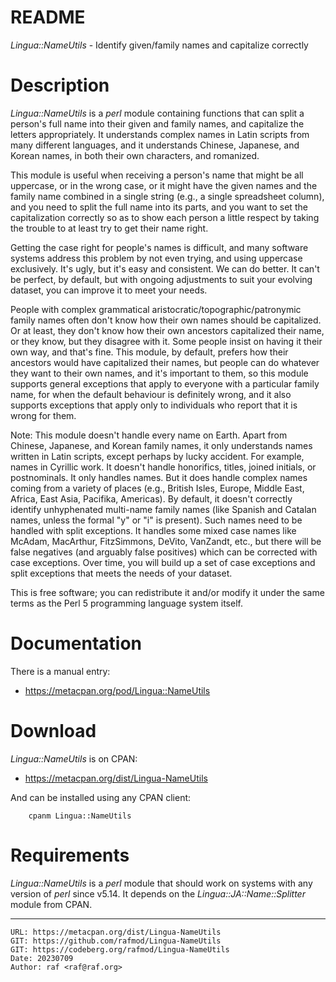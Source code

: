 # README

*Lingua::NameUtils* - Identify given/family names and capitalize correctly

# Description

*Lingua::NameUtils* is a *perl* module containing functions that can split a
person's full name into their given and family names, and capitalize the
letters appropriately. It understands complex names in Latin scripts from
many different languages, and it understands Chinese, Japanese, and Korean
names, in both their own characters, and romanized.

This module is useful when receiving a person's name that might be all
uppercase, or in the wrong case, or it might have the given names and the
family name combined in a single string (e.g., a single spreadsheet column),
and you need to split the full name into its parts, and you want to set the
capitalization correctly so as to show each person a little respect by
taking the trouble to at least try to get their name right.

Getting the case right for people's names is difficult, and many software
systems address this problem by not even trying, and using uppercase
exclusively. It's ugly, but it's easy and consistent. We can do better. It
can't be perfect, by default, but with ongoing adjustments to suit your
evolving dataset, you can improve it to meet your needs.

People with complex grammatical aristocratic/topographic/patronymic family
names often don't know how their own names should be capitalized. Or at
least, they don't know how their own ancestors capitalized their name, or
they know, but they disagree with it. Some people insist on having it their
own way, and that's fine. This module, by default, prefers how their
ancestors would have capitalized their names, but people can do whatever
they want to their own names, and it's important to them, so this module
supports general exceptions that apply to everyone with a particular family
name, for when the default behaviour is definitely wrong, and it also
supports exceptions that apply only to individuals who report that it is
wrong for them.

Note: This module doesn't handle every name on Earth. Apart from Chinese,
Japanese, and Korean family names, it only understands names written in
Latin scripts, except perhaps by lucky accident. For example, names in
Cyrillic work. It doesn't handle honorifics, titles, joined initials, or
postnominals. It only handles names. But it does handle complex names coming
from a variety of places (e.g., British Isles, Europe, Middle East, Africa,
East Asia, Pacifika, Americas). By default, it doesn't correctly identify
unhyphenated multi-name family names (like Spanish and Catalan names, unless
the formal "y" or "i" is present). Such names need to be handled with split
exceptions. It handles some mixed case names like McAdam, MacArthur,
FitzSimmons, DeVito, VanZandt, etc., but there will be false negatives (and
arguably false positives) which can be corrected with case exceptions. Over
time, you will build up a set of case exceptions and split exceptions that
meets the needs of your dataset.

This is free software; you can redistribute it and/or modify it under the
same terms as the Perl 5 programming language system itself.

# Documentation

There is a manual entry:

- <https://metacpan.org/pod/Lingua::NameUtils>

# Download

*Lingua::NameUtils* is on CPAN:

- <https://metacpan.org/dist/Lingua-NameUtils>

And can be installed using any CPAN client:

        cpanm Lingua::NameUtils

# Requirements

*Lingua::NameUtils* is a *perl* module that should work on systems with any
version of *perl* since v5.14. It depends on the *Lingua::JA::Name::Splitter*
module from CPAN.

--------------------------------------------------------------------------------

    URL: https://metacpan.org/dist/Lingua-NameUtils
    GIT: https://github.com/rafmod/Lingua-NameUtils
    GIT: https://codeberg.org/rafmod/Lingua-NameUtils
    Date: 20230709
    Author: raf <raf@raf.org>

